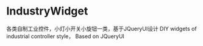 # IndustryWidget
各类自制工业控件，小灯小开关小旋钮一类，基于JQueryUI设计
DIY widgets of  industrial controller style， Based on JQueryUI
